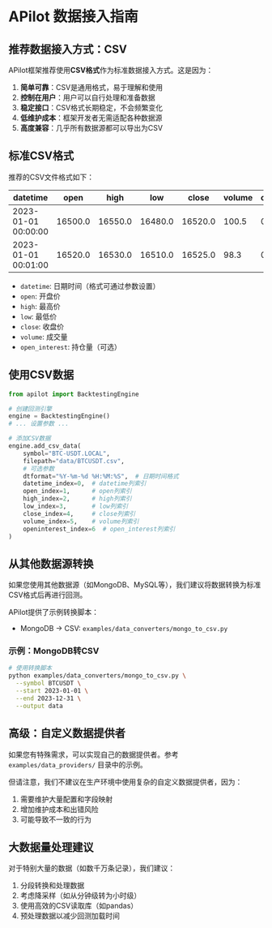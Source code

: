 # APilot 数据接入指南

## 推荐数据接入方式：CSV

APilot框架推荐使用**CSV格式**作为标准数据接入方式。这是因为：

1. **简单可靠**：CSV是通用格式，易于理解和使用
2. **控制在用户**：用户可以自行处理和准备数据
3. **稳定接口**：CSV格式长期稳定，不会频繁变化
4. **低维护成本**：框架开发者无需适配各种数据源
5. **高度兼容**：几乎所有数据源都可以导出为CSV

## 标准CSV格式

推荐的CSV文件格式如下：

| datetime | open | high | low | close | volume | open_interest |
|----------|------|------|-----|-------|--------|---------------|
| 2023-01-01 00:00:00 | 16500.0 | 16550.0 | 16480.0 | 16520.0 | 100.5 | 0 |
| 2023-01-01 00:01:00 | 16520.0 | 16530.0 | 16510.0 | 16525.0 | 98.3 | 0 |

- `datetime`: 日期时间（格式可通过参数设置）
- `open`: 开盘价
- `high`: 最高价
- `low`: 最低价
- `close`: 收盘价
- `volume`: 成交量
- `open_interest`: 持仓量（可选）

## 使用CSV数据

```python
from apilot import BacktestingEngine

# 创建回测引擎
engine = BacktestingEngine()
# ... 设置参数 ...

# 添加CSV数据
engine.add_csv_data(
    symbol="BTC-USDT.LOCAL", 
    filepath="data/BTCUSDT.csv",
    # 可选参数
    dtformat="%Y-%m-%d %H:%M:%S",  # 日期时间格式
    datetime_index=0,  # datetime列索引
    open_index=1,      # open列索引
    high_index=2,      # high列索引
    low_index=3,       # low列索引
    close_index=4,     # close列索引
    volume_index=5,    # volume列索引
    openinterest_index=6  # open_interest列索引
)
```

## 从其他数据源转换

如果您使用其他数据源（如MongoDB、MySQL等），我们建议将数据转换为标准CSV格式后再进行回测。

APilot提供了示例转换脚本：
- MongoDB → CSV: `examples/data_converters/mongo_to_csv.py`

### 示例：MongoDB转CSV

```bash
# 使用转换脚本
python examples/data_converters/mongo_to_csv.py \
  --symbol BTCUSDT \
  --start 2023-01-01 \
  --end 2023-12-31 \
  --output data
```

## 高级：自定义数据提供者

如果您有特殊需求，可以实现自己的数据提供者。参考 `examples/data_providers/` 目录中的示例。

但请注意，我们不建议在生产环境中使用复杂的自定义数据提供者，因为：

1. 需要维护大量配置和字段映射
2. 增加维护成本和出错风险
3. 可能导致不一致的行为

## 大数据量处理建议

对于特别大量的数据（如数千万条记录），我们建议：

1. 分段转换和处理数据
2. 考虑降采样（如从分钟级转为小时级）
3. 使用高效的CSV读取库（如pandas）
4. 预处理数据以减少回测加载时间